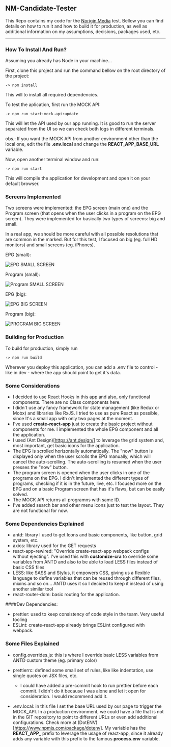 ## NM-Candidate-Tester
This Repo contains my code for the [Norigin Media](https://https://noriginmedia.com) test. Bellow you can find details on how to run it and how to build it for production, as well as additional information on my assumptions, decisions, packages used, etc.

---

### How To Install And Run?
Assuming you already has Node in your machine...

First, clone this project and run the command bellow on the root directory of the project:

```
-> npm install 
```

This will to install all required dependencies.

To test the aplication, first run the MOCK API:

```
-> npm run start:mock-api:update
```

This will let the API used by our app running. It is good to run the server separated from the UI so we can check both logs in different terminals.

obs.: If you want the MOCK API from another environment other than the local one, edit the file **.env.local** and change the **REACT_APP_BASE_URL** variable.

Now, open another terminal window and run:

```
-> npm run start
```

This will compile the application for development and open it on your default browser.


### Screens Implemented

Two screens were implemented: the EPG screen (main one) and the Program screen (that opens when the user clicks in a program on the EPG screen). They were implemented for basically two types of screens: big and small.

In a real app, we should be more careful with all possible resolutions that are common in the marked. But for this test, I focused on big (eg. full HD monitors) and small screens (eg. iPhones).

EPG (small):

![EPG SMALL SCREEN](https://github.com/c33k/nm-candidate-tester/blob/master/mockups/implemented/epg_small_screen.png)

Program (small):

![Program SMALL SCREEN](https://github.com/c33k/nm-candidate-tester/blob/master/mockups/implemented/program_small_screen.png)

EPG (big):

![EPG BIG SCREEN](https://github.com/c33k/nm-candidate-tester/blob/master/mockups/implemented/epg_big_screen.png)

Program (big):

![PROGRAM BIG SCREEN](https://github.com/c33k/nm-candidate-tester/blob/master/mockups/implemented/program_big_screen.png)


### Building for Production

To build for production, simply run 

```
-> npm run build
```

Wherever you deploy this application, you can add a .env file to control - like in dev - where the app should point to get it's data.


### Some Considerations
* I decided to use React Hooks in this app and also, only functional components. There are no Class components here.
* I didn't use any fancy framework for state management (like Redux or Mobx) and libraries like RxJS. I tried to use as pure React as possible, since It's a small app with only two pages at the moment. 
* I've used **create-react-app** just to create the basic project without components for me. I implemented the whole EPG component and all the application.
* I used (Ant Design)[https://ant.design/] to leverage the grid system and, most important, get basic icons for the application.
* The EPG is scrolled horizontally automatically. The "now" button is displayed only when the user scrolls the EPG manually, which will cancel the auto-scrolling. The auto-scrolling is resumed when the user presses the "now" button. 
* The program screen is opened when the user clicks in one of the programs on the EPG. I didn't implemented the different types of programs, checking if it is in the future, live, etc. I focused more on the EPG and on a basic Program screen that has it's flaws, but can be easily solved. 
* The MOCK API returns all programns with same ID. 
* I've added search bar and other menu icons just to test the layout. They are not functional for now.


### Some Dependencies Explained

  * antd: library I used to get Icons and basic components, like button, grid system, etc.   
  * axios: library used for the GET requests
  * react-app-rewired: "Override create-react-app webpack configs without ejecting". I've used this with **customize-cra** to override some variables from ANTD and also to be able to load LESS files instead of basic CSS files
  * LESS: like SASS and Stylus, it empowers CSS, giving us a flexible language to define variables that can be reused through different files, mixins and so on... ANTD uses it so I decided to keep it instead of using another similar tool
  * react-router-dom: basic routing for the application.
  
  ####Dev Dependencies:
   * prettier: used to keep consistency of code style in the team. Very useful tooling
   * ESLint: create-react-app already brings ESLint configured with webpack.
  
  
### Some Files Explained

  * config.overrides.js: this is where I override basic LESS variables from ANTD custom theme (eg. primary color)
  * prettierrc: defined some small set of rules, like like indentation, use single quotes on JSX files, etc.
    * I could have added a pre-commit hook to run prettier before each commit. I didn't do it because I was alone and let it open for consideration. I would recommend add it.
    
  * .env.local: in this file I set the base URL used by our page to trigger the MOCK_API. In a production environment, we could have a file that is not in the GIT repository to point to different URLs or even add additional configurations. Check more at (DotENV)[https://www.npmjs.com/package/dotenv]. My variable has the **REACT_APP_** prefix to leverage the usage of react-app, since it already adds any variable with this prefix to the famous **process.env** variable. 
    

